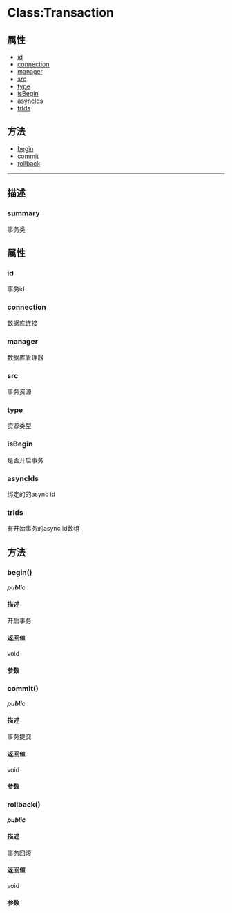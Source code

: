 # Class:Transaction   
## 属性
+ [id](#PROP_id)
+ [connection](#PROP_connection)
+ [manager](#PROP_manager)
+ [src](#PROP_src)
+ [type](#PROP_type)
+ [isBegin](#PROP_isBegin)
+ [asyncIds](#PROP_asyncIds)
+ [trIds](#PROP_trIds)
## 方法
+ [begin](#METHOD_begin)
+ [commit](#METHOD_commit)
+ [rollback](#METHOD_rollback)
---   
## 描述
   
### summary   
事务类  
   
## 属性   
### <a id="PROP_id">id</a>   
事务id
     
### <a id="PROP_connection">connection</a>   
数据库连接
     
### <a id="PROP_manager">manager</a>   
数据库管理器
     
### <a id="PROP_src">src</a>   
事务资源
     
### <a id="PROP_type">type</a>   
资源类型
     
### <a id="PROP_isBegin">isBegin</a>   
是否开启事务
     
### <a id="PROP_asyncIds">asyncIds</a>   
绑定的的async id
     
### <a id="PROP_trIds">trIds</a>   
有开始事务的async id数组
     
## 方法   
### <a id="METHOD_begin">begin()</a>   
***public***   
#### 描述   
开启事务   
#### 返回值   
void   
#### 参数   
### <a id="METHOD_commit">commit()</a>   
***public***   
#### 描述   
事务提交   
#### 返回值   
void   
#### 参数   
### <a id="METHOD_rollback">rollback()</a>   
***public***   
#### 描述   
事务回滚   
#### 返回值   
void   
#### 参数   
